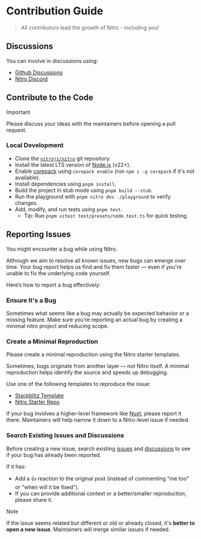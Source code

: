 # Contribution Guide

<!-- https://docs.github.com/en/communities/setting-up-your-project-for-healthy-contributions/setting-guidelines-for-repository-contributors -->

> All contributors lead the growth of Nitro - including you!

## Discussions

You can involve in discussions using:

- [Github Discussions](discussions)
- [Nitro Discord](https://discord.nitro.build)

## Contribute to the Code

> [!IMPORTANT]
> Please discuss your ideas with the maintainers before opening a pull request.

### Local Development

- Clone the [`nitrojs/nitro`](https://github.com/nitrojs/nitro) git repository.
- Install the latest LTS version of [Node.js](https://nodejs.org/en/) (v22+).
- Enable [corepack](https://github.com/nodejs/corepack) using `corepack enable` (run `npm i -g corepack` if it's not available).
- Install dependencies using `pnpm install`.
- Build the project in stub mode using `pnpm build --stub`.
- Run the playground with `pnpm nitro dev ./playground` to verify changes.
- Add, modify, and run tests using `pnpm test`.
  - Tip: Run `pnpm vitest test/presets/node.test.ts` for quick testing.

## Reporting Issues

You might encounter a bug while using Nitro.

Although we aim to resolve all known issues, new bugs can emerge over time. Your bug report helps us find and fix them faster — even if you're unable to fix the underlying code yourself.

Here’s how to report a bug effectively:

### Ensure It's a Bug

Sometimes what seems like a bug may actually be expected behavior or a missing feature. Make sure you’re reporting an actual bug by creating a minimal nitro project and reducing scope.

### Create a Minimal Reproduction

Please create a minimal reproduction using the Nitro starter templates.

Sometimes, bugs originate from another layer — not Nitro itself. A minimal reproduction helps identify the source and speeds up debugging.

Use one of the following templates to reproduce the issue:

- [Stackblitz Template](https://stackblitz.com/fork/github/nitrojs/nitro-starter)
- [Nitro Starter Repo](https://github.com/nitrojs/nitro-starter)

If your bug involves a higher-level framework like [Nuxt](https://nuxt.com), please report it there. Maintainers will help narrow it down to a Nitro-level issue if needed.

### Search Existing Issues and Discussions

Before creating a new issue, search existing [issues](https://github.com/nitrojs/nitro/issues) and [discussions](https://github.com/nitrojs/nitro/discussions) to see if your bug has already been reported.

If it has:
- Add a 👍 reaction to the original post (instead of commenting "me too" or "when will it be fixed").
- If you can provide additional context or a better/smaller reproduction, please share it.

> [!NOTE]
> If the issue seems related but different or old or already closed, it's **better to open a new issue**. Maintainers will merge similar issues if needed.

